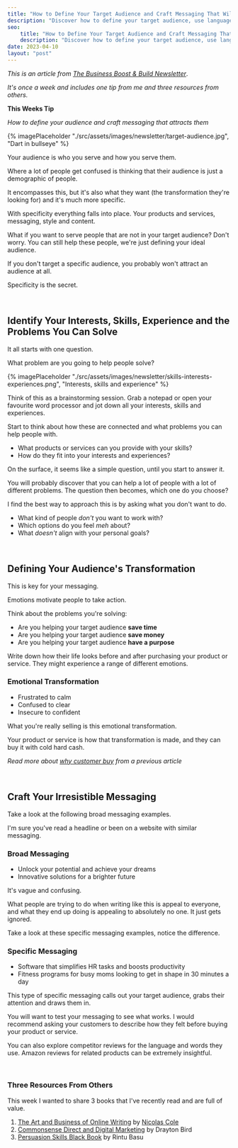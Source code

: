 ```yaml
---
title: "How to Define Your Target Audience and Craft Messaging That Will Attract Them"
description: "Discover how to define your target audience, use language that speaks to your audience's wants and needs, grabs their attention and draws them in."
seo:
    title: "How to Define Your Target Audience and Craft Messaging That Will Attract Them"
    description: "Discover how to define your target audience, use language that speaks to your audience's wants and needs, grabs their attention and draws them in."
date: 2023-04-10
layout: "post"
---
```


*This is an article from [The Business Boost & Build Newsletter](/newsletter)*. 

*It's once a week and includes one tip from me and three resources from others.*

**This Weeks Tip**

*How to define your audience and craft messaging that attracts them*

{% imagePlaceholder "./src/assets/images/newsletter/target-audience.jpg", "Dart in bullseye" %}

Your audience is who you serve and how you serve them.

Where a lot of people get confused is thinking that their audience is just a demographic of people.

It encompasses this, but it's also what they want (the transformation they're looking for) and it's much more specific.

With specificity everything falls into place. Your products and services, messaging, style and content. 

What if you want to serve people that are not in your target audience? Don't worry. You can still help these people, we're just defining your ideal audience.

If you don't target a specific audience, you probably won't attract an audience at all.

Specificity is the secret.

&nbsp;
## Identify Your Interests, Skills, Experience and the Problems You Can Solve

It all starts with one question.

What problem are you going to help people solve?

{% imagePlaceholder "./src/assets/images/newsletter/skills-interests-experiences.png", "Interests, skills and  experience" %}

Think of this as a brainstorming session. Grab a notepad or open your favourite word processor and jot down all your interests, skills and experiences.

Start to think about how these are connected and what problems you can help people with.

- What products or services can you provide with your skills?
- How do they fit into your interests and experiences?

On the surface, it seems like a simple question, until you start to answer it.

You will probably discover that you can help a lot of people with a lot of different problems. The question then becomes, which one do you choose?

I find the best way to approach this is by asking what you don't want to do.

- What kind of people *don't* you want to work with?
- Which options do you feel *meh* about?
- What *doesn't* align with your personal goals?


&nbsp;
## Defining Your Audience's Transformation

This is key for your messaging.

Emotions motivate people to take action.

Think about the problems you're solving:

- Are you helping your target audience **save time**
- Are you helping your target audience **save money**
- Are you helping your target audience **have a purpose**

Write down how their life looks before and after purchasing your product or service. They might experience a range of different emotions.

### Emotional Transformation

- Frustrated to calm
- Confused to clear
- Insecure to confident

What you're really selling is this emotional transformation.

Your product or service is how that transformation is made, and they can buy it with cold hard cash.

*Read more about [why customer buy](/newsletters/why-customers-buy-and-the-levers-you-can-use/) from a previous article*


&nbsp;
## Craft Your Irresistible Messaging

Take a look at the following broad messaging examples.

I'm sure you've read a headline or been on a website with similar messaging.

### Broad Messaging

- Unlock your potential and achieve your dreams
- Innovative solutions for a brighter future

It's vague and confusing.

What people are trying to do when writing like this is appeal to everyone, and what they end up doing is appealing to absolutely no one. It just gets ignored.

Take a look at these specific messaging examples, notice the difference.

### Specific Messaging

- Software that simplifies HR tasks and boosts productivity
- Fitness programs for busy moms looking to get in shape in 30 minutes a day

This type of specific messaging calls out your target audience, grabs their attention and draws them in.

You will want to test your messaging to see what works. I would recommend asking your customers to describe how they felt before buying your product or service.

You can also explore competitor reviews for the language and words they use. Amazon reviews for related products can be extremely insightful.

&nbsp;
### Three Resources From Others

This week I wanted to share 3 books that I've recently read and are full of value.

1. [The Art and Business of Online Writing](https://amzn.to/3JNFSNC) by [Nicolas Cole](https://twitter.com/Nicolascole77)
2. [Commonsense Direct and Digital Marketing](https://amzn.to/3JDcsla) by Drayton Bird
3. [Persuasion Skills Black Book](https://amzn.to/3z4liUe) by Rintu Basu
